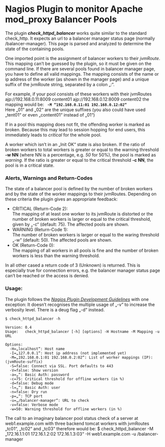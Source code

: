 # Nagios Plugin to monitor Apache mod_proxy Balancer Pools

The plugin ***check_httpd_balancer*** works quite similar to the standard check_http. It expects an url to a balancer manager status page (normally /balancer-manager). This page is parsed and analyzed to determine the state of the containing pools. 

One imported point is the assignment of balancer workers to their *jvmRoute*. This mapping can’t be guessed by the plugin, so it must be given on the command line. If there are several pools found in balancer manager page, you have to define all valid mappings. The mapping consists of the name or ip address of the worker (as shown in the manager page) and a unique suffix of the jvmRoute string, separated by a colon „:“.

For example, if your pool consists of these workers with their jvmRoutes
        ajp://192.168.0.11:8009	content01
        ajp://192.168.0.12:8009	content02
the mapping would be: **` -M “192.168.0.11:01 192.168.0.12:02“`**  
Here „01“ and „02“ are the unique suffixes (you also could have used „tent01“ or even „content01“ instead of „01“) 

If in a pool this mapping does not fit, the offending worker is marked as broken. Because this may lead to session hopping for end users, this immediately leads to *critical* for the whole pool. 

A worker which isn’t in an „Init OK“ state is also broken. If the ratio of broken workers to total workers is greater or equal to the warning threshold **-w NN** (where NN is a percentage, e.g. *50* for 50%), the pool is marked as *warning*. If the ratio is greater or equal to the critical threshold **-c NN**, the pool is in a critical state.

### Alerts, Warnings and Return-Codes ###
The state of a balancer pool is defined by the number of broken workers and by the state of the worker mappings to their jvmRoutes. Depending on these criteria the plugin gives an appropriate feedback:
* CRITICAL (Return-Code 2):  
The mapping of at least one worker to its jvmRoute is distorted or the number of broken workers is larger or equal to the critical threshold, given by „-c“ (default: 75). 
The affected pools are shown.
* WARNING (Return-Code 1):  
The number of broken workers is larger or equal to the waring threshold „-w“ (default: 50).
The affected pools are shown.
* OK (Return-Code 0):  
The mapping of all workers in all pools is fine and the number of broken workers is less than the warning threshold.

In all other cased a return code of 3 (Unknown) is returned. This is especially true for connection errors, e.g. the balancer manager status page can’t be reached or the access is denied.

### Usage: ###
The plugin follows the [*Nagios Plugin Development Guidelines*](https://nagios-plugins.org/doc/guidelines.html) with one exception: It doesn’t recognises the multiple usage of „-v“ to increase the verbosity level. There is a deug flag „-d“ instead. 

    $ check_httpd_balancer -h

    Version: 0.4
    Usage:   check_httpd_balancer [-h] [options] -H Hostname -M Mapping -u URL
    
    Options:
      -H=„localhost“: Host name
      -I=„127.0.0.1“: Host ip address (not implemented yet)
      -M=„192.168.0.1:01 192.168.0.2:02“: List of worker mappings (IP):(jvmRoute-suffix)
      -S=false: Connect via SSL. Port defaults to 443
      -V=false: Show version
      -a=„“: Basic Auth: password
      -c=75: Critical threshold for offline workers (in %)
      -d=false: Debug mode
      -l=„“: Basic Auth: user
      -n=false: Dry run
      -p=„“: TCP port
      -u=„/balancer-manager“: URL to check
      -v=false: Verbose mode
      -w=50: Warning threshold for offline workers (in %)

The call to an imaginary balancer pool status check of a server at web1.example.com with three backend tomcat workers with jvmRoutes „tc01“, „tc02“ and „tc03“ therefore would be:
    $ check_httpd_balancer -M „172.16.1.1:01 172.16.1.2:02 172.16.1.3:03“ -H web1.example.com -u /balancer-manager
